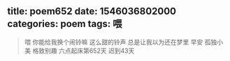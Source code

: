 title: poem652
date: 1546036802000
categories: poem
tags: 喂
---
> 喂
你能给我换个闹铃嘛
这么甜的铃声
总是让我以为还在梦里
早安
孤独小美
格致别趣
六点起床第652天 迟到43天